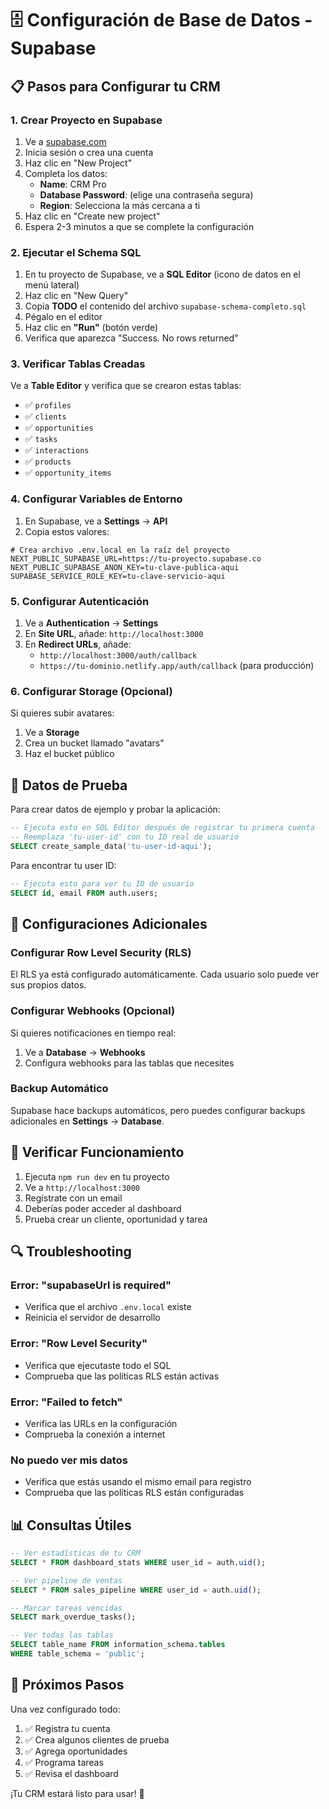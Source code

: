 # 🗄️ Configuración de Base de Datos - Supabase

## 📋 Pasos para Configurar tu CRM

### 1. Crear Proyecto en Supabase

1. Ve a [supabase.com](https://supabase.com)
2. Inicia sesión o crea una cuenta
3. Haz clic en "New Project"
4. Completa los datos:
   - **Name**: CRM Pro
   - **Database Password**: (elige una contraseña segura)
   - **Region**: Selecciona la más cercana a ti
5. Haz clic en "Create new project"
6. Espera 2-3 minutos a que se complete la configuración

### 2. Ejecutar el Schema SQL

1. En tu proyecto de Supabase, ve a **SQL Editor** (icono de datos en el menú lateral)
2. Haz clic en "New Query"
3. Copia **TODO** el contenido del archivo `supabase-schema-completo.sql`
4. Pégalo en el editor
5. Haz clic en **"Run"** (botón verde)
6. Verifica que aparezca "Success. No rows returned" 

### 3. Verificar Tablas Creadas

Ve a **Table Editor** y verifica que se crearon estas tablas:
- ✅ `profiles`
- ✅ `clients`
- ✅ `opportunities`
- ✅ `tasks`
- ✅ `interactions`
- ✅ `products`
- ✅ `opportunity_items`

### 4. Configurar Variables de Entorno

1. En Supabase, ve a **Settings** → **API**
2. Copia estos valores:

```env
# Crea archivo .env.local en la raíz del proyecto
NEXT_PUBLIC_SUPABASE_URL=https://tu-proyecto.supabase.co
NEXT_PUBLIC_SUPABASE_ANON_KEY=tu-clave-publica-aqui
SUPABASE_SERVICE_ROLE_KEY=tu-clave-servicio-aqui
```

### 5. Configurar Autenticación

1. Ve a **Authentication** → **Settings**
2. En **Site URL**, añade: `http://localhost:3000`
3. En **Redirect URLs**, añade:
   - `http://localhost:3000/auth/callback`
   - `https://tu-dominio.netlify.app/auth/callback` (para producción)

### 6. Configurar Storage (Opcional)

Si quieres subir avatares:
1. Ve a **Storage**
2. Crea un bucket llamado "avatars"
3. Haz el bucket público

## 🧪 Datos de Prueba

Para crear datos de ejemplo y probar la aplicación:

```sql
-- Ejecuta esto en SQL Editor después de registrar tu primera cuenta
-- Reemplaza 'tu-user-id' con tu ID real de usuario
SELECT create_sample_data('tu-user-id-aqui');
```

Para encontrar tu user ID:
```sql
-- Ejecuta esto para ver tu ID de usuario
SELECT id, email FROM auth.users;
```

## 🔧 Configuraciones Adicionales

### Configurar Row Level Security (RLS)

El RLS ya está configurado automáticamente. Cada usuario solo puede ver sus propios datos.

### Configurar Webhooks (Opcional)

Si quieres notificaciones en tiempo real:
1. Ve a **Database** → **Webhooks**
2. Configura webhooks para las tablas que necesites

### Backup Automático

Supabase hace backups automáticos, pero puedes configurar backups adicionales en **Settings** → **Database**.

## 🚀 Verificar Funcionamiento

1. Ejecuta `npm run dev` en tu proyecto
2. Ve a `http://localhost:3000`
3. Regístrate con un email
4. Deberías poder acceder al dashboard
5. Prueba crear un cliente, oportunidad y tarea

## 🔍 Troubleshooting

### Error: "supabaseUrl is required"
- Verifica que el archivo `.env.local` existe
- Reinicia el servidor de desarrollo

### Error: "Row Level Security"
- Verifica que ejecutaste todo el SQL
- Comprueba que las políticas RLS están activas

### Error: "Failed to fetch"
- Verifica las URLs en la configuración
- Comprueba la conexión a internet

### No puedo ver mis datos
- Verifica que estás usando el mismo email para registro
- Comprueba que las políticas RLS están configuradas

## 📊 Consultas Útiles

```sql
-- Ver estadísticas de tu CRM
SELECT * FROM dashboard_stats WHERE user_id = auth.uid();

-- Ver pipeline de ventas
SELECT * FROM sales_pipeline WHERE user_id = auth.uid();

-- Marcar tareas vencidas
SELECT mark_overdue_tasks();

-- Ver todas las tablas
SELECT table_name FROM information_schema.tables 
WHERE table_schema = 'public';
```

## 🎯 Próximos Pasos

Una vez configurado todo:
1. ✅ Registra tu cuenta
2. ✅ Crea algunos clientes de prueba
3. ✅ Agrega oportunidades
4. ✅ Programa tareas
5. ✅ Revisa el dashboard

¡Tu CRM estará listo para usar! 🎉
